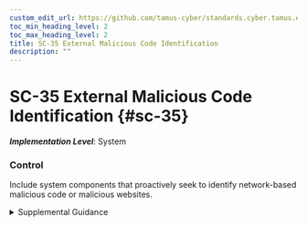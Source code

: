 ```yaml
---
custom_edit_url: https://github.com/tamus-cyber/standards.cyber.tamus.edu/tree/main/static/content/tamus.edu/TAMUS_profile.xml
toc_min_heading_level: 2
toc_max_heading_level: 2
title: SC-35 External Malicious Code Identification
description: ""
---
```


# SC-35 External Malicious Code Identification {#sc-35}

_**Implementation Level**_: System

### Control

Include system components that proactively seek to identify network-based malicious code or malicious websites.

<details>
  <summary>Supplemental Guidance</summary>

Include system components that proactively seek to identify network-based malicious code or malicious websites.

</details>

